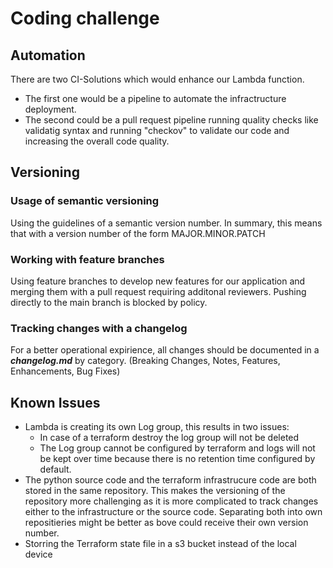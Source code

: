 # Coding challenge

## Automation
There are two CI-Solutions which would enhance our Lambda function.
- The first one would be a pipeline to automate the infractructure deployment. 
- The second could be a pull request pipeline running quality checks like validatig syntax and running "checkov" to validate our code and increasing the overall code quality. 


## Versioning
### Usage of semantic versioning
Using the guidelines of a semantic version number. In summary, this means that with a version number of the form MAJOR.MINOR.PATCH

### Working with feature branches
Using feature branches to develop new features for our application and merging them with a pull request requiring additonal reviewers. Pushing directly to the main branch is blocked by policy. 

### Tracking changes with a changelog
For a better operational expirience, all changes should be documented in a ***changelog.md*** by category.
(Breaking Changes, Notes, Features, Enhancements, Bug Fixes)

## Known Issues
- Lambda is creating its own Log group, this results in two issues: 
    - In case of a terraform destroy the log group will not be deleted
    - The Log group cannot be configured by terraform and logs will not be kept over time because there is no retention time configured by default. 
- The python source code and the terraform infrastrucure code are both stored in the same repository. This makes the versioning of the repository more challenging as it is more complicated to track changes either to the infrastructure or the source code. Separating both into own repositieries might be better as bove could receive their own version number.
- Storring the Terraform state file in a s3 bucket instead of the local device
